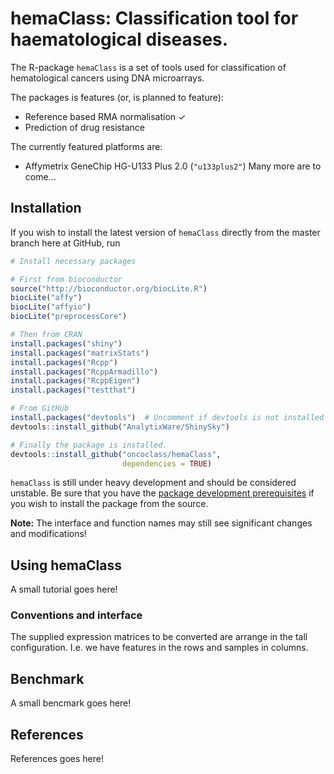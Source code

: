 hemaClass: Classification tool for haematological diseases. 
=================================

The R-package `hemaClass` is a set of tools used for classification of hematological cancers using DNA microarrays.

The packages is features (or, is planned to feature):
* Reference based RMA normalisation ✓
* Prediction of drug resistance

The currently featured platforms are:
* Affymetrix GeneChip HG-U133 Plus 2.0 (`"u133plus2"`)
Many more are to come...


Installation
------------
If you wish to install the latest version of `hemaClass` directly from the master branch here at GitHub, run 

```R
# Install necessary packages 

# First from bioconductor
source("http://bioconductor.org/biocLite.R")
biocLite("affy")
biocLite("affyio")
biocLite("preprocessCore")

# Then from CRAN
install.packages("shiny")
install.packages("matrixStats")
install.packages("Rcpp")
install.packages("RcppArmadillo")
install.packages("RcppEigen")
install.packages("testthat")

# From GitHub 
install.packages("devtools")  # Uncomment if devtools is not installed
devtools::install_github("AnalytixWare/ShinySky")

# Finally the package is installed.
devtools::install_github("oncoclass/hemaClass",
                         dependencies = TRUE)
```

`hemaClass` is still under heavy development and should be considered unstable. Be sure that you have the [package development prerequisites](http://www.rstudio.com/ide/docs/packages/prerequisites) if you wish to install the package from the source.

**Note:** The interface and function names may still see significant changes and
modifications!


Using hemaClass
----------
A small tutorial goes here!

### Conventions and interface
The supplied expression matrices to be converted are arrange in the tall 
configuration. I.e. we have features in the rows and samples in columns.

Benchmark 
---------
A small bencmark goes here!

References
----------
References goes here!
